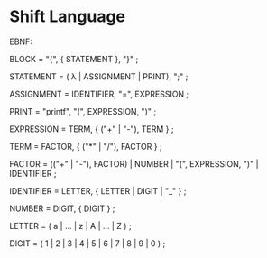 # Shift Language

EBNF:

BLOCK = "{", { STATEMENT }, "}" ;

STATEMENT = ( λ | ASSIGNMENT | PRINT), ";" ;

ASSIGNMENT = IDENTIFIER, "=", EXPRESSION ;

PRINT = "printf", "(", EXPRESSION, ")" ;

EXPRESSION = TERM, { ("+" | "-"), TERM } ;

TERM = FACTOR, { ("*" | "/"), FACTOR } ;

FACTOR = (("+" | "-"), FACTOR) | NUMBER | "(", EXPRESSION, ")" | IDENTIFIER ;

IDENTIFIER = LETTER, { LETTER | DIGIT | "_" } ;

NUMBER = DIGIT, { DIGIT } ;

LETTER = ( a | ... | z | A | ... | Z ) ;

DIGIT = ( 1 | 2 | 3 | 4 | 5 | 6 | 7 | 8 | 9 | 0 ) ;
